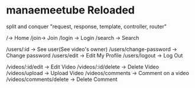 # manaemeetube Reloaded

split and conquer "request, response, template, controller, router"

/-> Home
/join-> Join
/login -> Login
/search -> Search

/users/:id -> See user(See video's owner)
/users/change-password -> Change password
/users/edit -> Edit My Profile
/users/logout -> Log Out

/videos/:id/edit -> Edit Video
/videos/:id/delete -> Delete Video
/videos/upload -> Upload Video
/videos/comments -> Comment on a video
/videos/comments/delete -> Delete Comment
